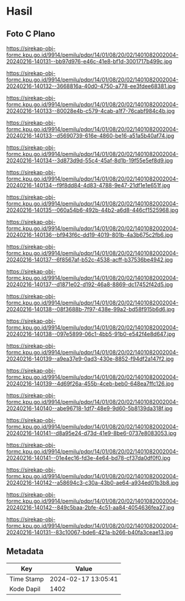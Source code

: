 # Hasil

## Foto C Plano

https://sirekap-obj-formc.kpu.go.id/9914/pemilu/pdpr/14/01/08/20/02/1401082002004-20240216-140131--bb97d976-e46c-41e8-bf1d-3001717b499c.jpg

https://sirekap-obj-formc.kpu.go.id/9914/pemilu/pdpr/14/01/08/20/02/1401082002004-20240216-140132--3668816a-40d0-4750-a778-ee3fdee68381.jpg

https://sirekap-obj-formc.kpu.go.id/9914/pemilu/pdpr/14/01/08/20/02/1401082002004-20240216-140133--80028e4b-c579-4cab-a1f7-76cabf984c4b.jpg

https://sirekap-obj-formc.kpu.go.id/9914/pemilu/pdpr/14/01/08/20/02/1401082002004-20240216-140133--d5690739-616e-4860-be16-a51a5b40af74.jpg

https://sirekap-obj-formc.kpu.go.id/9914/pemilu/pdpr/14/01/08/20/02/1401082002004-20240216-140134--3d873d9d-55c4-45af-8d1b-19f55e5ef8d9.jpg

https://sirekap-obj-formc.kpu.go.id/9914/pemilu/pdpr/14/01/08/20/02/1401082002004-20240216-140134--f9f8dd84-4d83-4788-9e47-21df1e1e651f.jpg

https://sirekap-obj-formc.kpu.go.id/9914/pemilu/pdpr/14/01/08/20/02/1401082002004-20240216-140135--060a54b6-492b-44b2-a6d8-446cf1525968.jpg

https://sirekap-obj-formc.kpu.go.id/9914/pemilu/pdpr/14/01/08/20/02/1401082002004-20240216-140136--bf943f6c-dd19-4019-801b-4a3b675c2fb6.jpg

https://sirekap-obj-formc.kpu.go.id/9914/pemilu/pdpr/14/01/08/20/02/1401082002004-20240216-140137--6f8567af-b52c-4538-acff-b37536be4942.jpg

https://sirekap-obj-formc.kpu.go.id/9914/pemilu/pdpr/14/01/08/20/02/1401082002004-20240216-140137--d1871e02-d192-46a8-8869-dc17452f42d5.jpg

https://sirekap-obj-formc.kpu.go.id/9914/pemilu/pdpr/14/01/08/20/02/1401082002004-20240216-140138--08f3688b-7f97-438e-99a2-bd58f915b6d6.jpg

https://sirekap-obj-formc.kpu.go.id/9914/pemilu/pdpr/14/01/08/20/02/1401082002004-20240216-140138--097e5899-06c1-4bb5-91b0-e542f4e8d647.jpg

https://sirekap-obj-formc.kpu.go.id/9914/pemilu/pdpr/14/01/08/20/02/1401082002004-20240216-140139--a9ea37e9-0ad3-430e-8852-f94df2a147f2.jpg

https://sirekap-obj-formc.kpu.go.id/9914/pemilu/pdpr/14/01/08/20/02/1401082002004-20240216-140139--4d69f26a-455b-4ceb-beb0-648ea7ffc126.jpg

https://sirekap-obj-formc.kpu.go.id/9914/pemilu/pdpr/14/01/08/20/02/1401082002004-20240216-140140--abe96718-1df7-48e9-9d60-5b8139da318f.jpg

https://sirekap-obj-formc.kpu.go.id/9914/pemilu/pdpr/14/01/08/20/02/1401082002004-20240216-140141--d8a95e24-d73d-41e9-8be6-0737e8083053.jpg

https://sirekap-obj-formc.kpu.go.id/9914/pemilu/pdpr/14/01/08/20/02/1401082002004-20240216-140141--01e4ec16-fd3e-4e64-bd78-cf37da0df0f0.jpg

https://sirekap-obj-formc.kpu.go.id/9914/pemilu/pdpr/14/01/08/20/02/1401082002004-20240216-140142--a58694c3-c30a-43b0-ae64-a934ed01b3b8.jpg

https://sirekap-obj-formc.kpu.go.id/9914/pemilu/pdpr/14/01/08/20/02/1401082002004-20240216-140142--849c5baa-2bfe-4c51-aa84-4054636fea27.jpg

https://sirekap-obj-formc.kpu.go.id/9914/pemilu/pdpr/14/01/08/20/02/1401082002004-20240216-140131--83c10067-bde6-421a-b266-b40fa3ceae13.jpg


## Metadata

| Key        | Value               |
| ---------- | ------------------- |
| Time Stamp | 2024-02-17 13:05:41 |
| Kode Dapil | 1402                |




